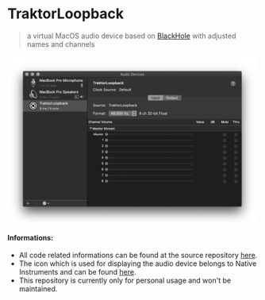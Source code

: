 # TraktorLoopback 

> a virtual MacOS audio device based on [BlackHole](https://github.com/ExistentialAudio/BlackHole) with adjusted names and channels

<p align="center">
    <img alt="screenshot" src="https://raw.githubusercontent.com/danielheene/TraktorLoopback/main/.github/screenshot.png">
</p>


#### Informations:

- All code related informations can be found at the source repository [here](https://github.com/ExistentialAudio/BlackHole).
- The icon which is used for displaying the audio device belongs to Native Instruments and can be found [here](https://www.native-instruments.com/de/products/traktor/dj-software/traktor-pro-3/).
- This repository is currently only for personal usage and won't be maintained.  
